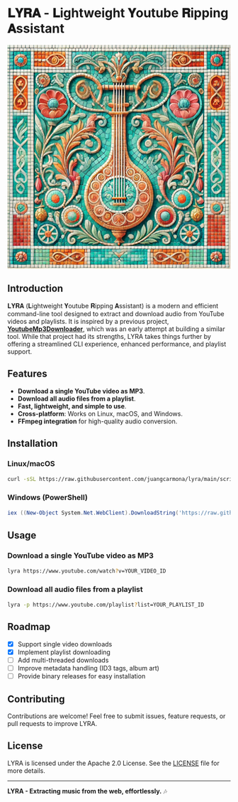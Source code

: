 # 𝐋𝐘𝐑𝐀 - 𝐋ightweight 𝐘outube 𝐑ipping 𝐀ssistant

![LYRA Mosaic](assets/lyra.webp)

## Introduction

𝐋𝐘𝐑𝐀 (𝐋ightweight 𝐘outube 𝐑ipping 𝐀ssistant) is a modern and efficient command-line tool designed to extract and download audio from YouTube videos and playlists. It is inspired by a previous project, [**YoutubeMp3Downloader**](https://github.com/juangcarmona/youtube-mp3-downloader), which was an early attempt at building a similar tool. While that project had its strengths, LYRA takes things further by offering a streamlined CLI experience, enhanced performance, and playlist support.

## Features
- **Download a single YouTube video as MP3**.
- **Download all audio files from a playlist**.
- **Fast, lightweight, and simple to use**.
- **Cross-platform**: Works on Linux, macOS, and Windows.
- **FFmpeg integration** for high-quality audio conversion.

## Installation

### Linux/macOS
```bash
curl -sSL https://raw.githubusercontent.com/juangcarmona/lyra/main/scripts/install.sh | bash
```

### Windows (PowerShell)
```powershell
iex ((New-Object System.Net.WebClient).DownloadString('https://raw.githubusercontent.com/juangcarmona/lyra/main/scripts/install.ps1'))
```

## Usage

### Download a single YouTube video as MP3
```bash
lyra https://www.youtube.com/watch?v=YOUR_VIDEO_ID
```

### Download all audio files from a playlist
```bash
lyra -p https://www.youtube.com/playlist?list=YOUR_PLAYLIST_ID
```

## Roadmap
- [x] Support single video downloads
- [x] Implement playlist downloading
- [ ] Add multi-threaded downloads
- [ ] Improve metadata handling (ID3 tags, album art)
- [ ] Provide binary releases for easy installation

## Contributing
Contributions are welcome! Feel free to submit issues, feature requests, or pull requests to improve LYRA.

## License
LYRA is licensed under the Apache 2.0 License. See the [LICENSE](LICENSE) file for more details.

---

**LYRA - Extracting music from the web, effortlessly.** 🎶